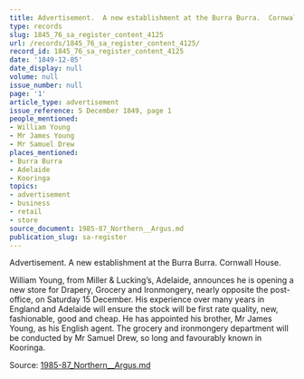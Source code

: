 ```yaml
---
title: Advertisement.  A new establishment at the Burra Burra.  Cornwall House.
type: records
slug: 1845_76_sa_register_content_4125
url: /records/1845_76_sa_register_content_4125/
record_id: 1845_76_sa_register_content_4125
date: '1849-12-05'
date_display: null
volume: null
issue_number: null
page: '1'
article_type: advertisement
issue_reference: 5 December 1849, page 1
people_mentioned:
- William Young
- Mr James Young
- Mr Samuel Drew
places_mentioned:
- Burra Burra
- Adelaide
- Kooringa
topics:
- advertisement
- business
- retail
- store
source_document: 1985-87_Northern__Argus.md
publication_slug: sa-register
---
```


Advertisement.  A new establishment at the Burra Burra.  Cornwall House.

William Young, from Miller & Lucking’s, Adelaide, announces he is opening a new store for Drapery, Grocery and Ironmongery, nearly opposite the post-office, on Saturday 15 December.  His experience over many years in England and Adelaide will ensure the stock will be first rate quality, new, fashionable, good and cheap.  He has appointed his brother, Mr James Young, as his English agent.  The grocery and ironmongery department will be conducted by Mr Samuel Drew, so long and favourably known in Kooringa.

Source: [1985-87_Northern__Argus.md](/downloads/markdown/1985-87_Northern__Argus.md)
